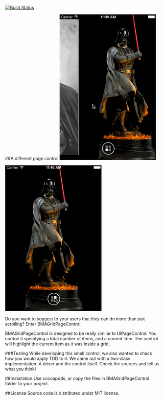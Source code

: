 [![Build Status](https://travis-ci.org/badoo/BMAGridPageControl.svg?branch=master)](https://travis-ci.org/badoo/BMAGridPageControl)

##A different page control
![demo](/demoimages/demo.gif)

![demo2](/demoimages/demo2.gif)

Do you want to suggest to your users that they can do more than just scrolling? Enter BMAGridPageControl.

BMAGridPageControl is designed to be really similar to UIPageControl. You control it specifying a total number of items, and a current item. The control will highlight the current item as it was inside a grid.

###Testing
While developing this small control, we also wanted to check how you would apply TDD to it. We came out with a two-class implementation: A driver and the control itself. Check the sources and tell us what you think!

##Installation
Use cocoapods, or copy the files in BMAGridPageControl folder to your project.

##License
Source code is distributed under MIT license.

